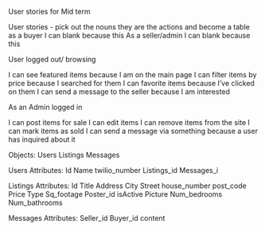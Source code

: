 User stories for Mid term

User stories - pick out the nouns they are the actions and become a table  
as a buyer I can blank because this
As a seller/admin I can blank because this

User logged out/ browsing

I can see featured items because I am on the main page
I can filter items by price because I searched for them
I can favorite items because I’ve clicked on them
I can send a message to the seller because I am interested

As an Admin logged in

I can post items for sale
I can edit items
I can remove items from the site
I can mark items as sold
I can send a message via something because a user has inquired about it

Objects:
Users
Listings
Messages

Users Attributes:
Id
Name
twilio_number
Listings_id
Messages_i

Listings Attributes:
Id
Title
Address
City
Street
house_number
post_code
Price
Type
Sq_footage
Poster_id
isActive
Picture
Num_bedrooms
Num_bathrooms

Messages Attributes:
Seller_id
Buyer_id
content
